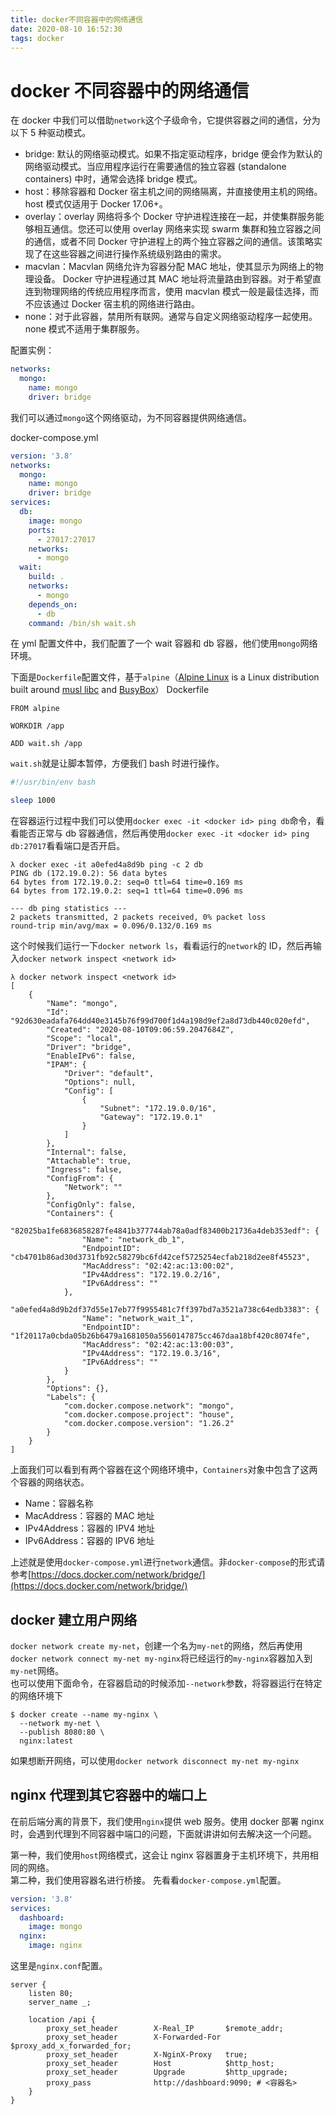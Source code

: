 ```yaml
---
title: docker不同容器中的网络通信
date: 2020-08-10 16:52:30
tags: docker
---
```


# docker 不同容器中的网络通信

在 docker 中我们可以借助`network`这个子级命令，它提供容器之间的通信，分为以下 5 种驱动模式。

- bridge: 默认的网络驱动模式。如果不指定驱动程序，bridge 便会作为默认的网络驱动模式。当应用程序运行在需要通信的独立容器 (standalone containers) 中时，通常会选择 bridge 模式。
- host：移除容器和 Docker 宿主机之间的网络隔离，并直接使用主机的网络。host 模式仅适用于 Docker 17.06+。
- overlay：overlay 网络将多个 Docker 守护进程连接在一起，并使集群服务能够相互通信。您还可以使用 overlay 网络来实现 swarm 集群和独立容器之间的通信，或者不同 Docker 守护进程上的两个独立容器之间的通信。该策略实现了在这些容器之间进行操作系统级别路由的需求。
- macvlan：Macvlan 网络允许为容器分配 MAC 地址，使其显示为网络上的物理设备。 Docker 守护进程通过其 MAC 地址将流量路由到容器。对于希望直连到物理网络的传统应用程序而言，使用 macvlan 模式一般是最佳选择，而不应该通过 Docker 宿主机的网络进行路由。
- none：对于此容器，禁用所有联网。通常与自定义网络驱动程序一起使用。none 模式不适用于集群服务。

配置实例：

```yaml
networks:
  mongo:
    name: mongo
    driver: bridge
```

我们可以通过`mongo`这个网络驱动，为不同容器提供网络通信。

docker-compose.yml

```yaml
version: '3.8'
networks:
  mongo:
    name: mongo
    driver: bridge
services:
  db:
    image: mongo
    ports:
      - 27017:27017
    networks:
      - mongo
  wait:
    build: .
    networks:
      - mongo
    depends_on:
      - db
    command: /bin/sh wait.sh
```

在 yml 配置文件中，我们配置了一个 wait 容器和 db 容器，他们使用`mongo`网络环境。

下面是`Dockerfile`配置文件，基于`alpine`（[Alpine Linux](https://alpinelinux.org/) is a Linux distribution built around [musl libc](https://www.musl-libc.org/) and [BusyBox](https://www.busybox.net/)）
Dockerfile

```
FROM alpine

WORKDIR /app

ADD wait.sh /app
```

`wait.sh`就是让脚本暂停，方便我们 bash 时进行操作。

```sh
#!/usr/bin/env bash

sleep 1000
```

在容器运行过程中我们可以使用`docker exec -it <docker id> ping db`命令，看看能否正常与 db 容器通信，然后再使用`docker exec -it <docker id> ping db:27017`看看端口是否开启。

```
λ docker exec -it a0efed4a8d9b ping -c 2 db
PING db (172.19.0.2): 56 data bytes
64 bytes from 172.19.0.2: seq=0 ttl=64 time=0.169 ms
64 bytes from 172.19.0.2: seq=1 ttl=64 time=0.096 ms

--- db ping statistics ---
2 packets transmitted, 2 packets received, 0% packet loss
round-trip min/avg/max = 0.096/0.132/0.169 ms
```

这个时候我们运行一下`docker network ls`，看看运行的`network`的 ID，然后再输入`docker network inspect <network id>`

```
λ docker network inspect <network id>
[
    {
        "Name": "mongo",
        "Id": "92d630eadafa764dd40e3145b76f99d700f1d4a198d9ef2a8d73db440c020efd",
        "Created": "2020-08-10T09:06:59.2047684Z",
        "Scope": "local",
        "Driver": "bridge",
        "EnableIPv6": false,
        "IPAM": {
            "Driver": "default",
            "Options": null,
            "Config": [
                {
                    "Subnet": "172.19.0.0/16",
                    "Gateway": "172.19.0.1"
                }
            ]
        },
        "Internal": false,
        "Attachable": true,
        "Ingress": false,
        "ConfigFrom": {
            "Network": ""
        },
        "ConfigOnly": false,
        "Containers": {
            "82025ba1fe6836858287fe4841b377744ab78a0adf83400b21736a4deb353edf": {
                "Name": "network_db_1",
                "EndpointID": "cb4701b86ad30d3731fb92c58279bc6fd42cef5725254ecfab218d2ee8f45523",
                "MacAddress": "02:42:ac:13:00:02",
                "IPv4Address": "172.19.0.2/16",
                "IPv6Address": ""
            },
            "a0efed4a8d9b2df37d55e17eb77f9955481c7ff397bd7a3521a738c64edb3383": {
                "Name": "network_wait_1",
                "EndpointID": "1f20117a0cbda05b26b6479a1681050a5560147875cc467daa18bf420c8074fe",
                "MacAddress": "02:42:ac:13:00:03",
                "IPv4Address": "172.19.0.3/16",
                "IPv6Address": ""
            }
        },
        "Options": {},
        "Labels": {
            "com.docker.compose.network": "mongo",
            "com.docker.compose.project": "house",
            "com.docker.compose.version": "1.26.2"
        }
    }
]
```

上面我们可以看到有两个容器在这个网络环境中，`Containers`对象中包含了这两个容器的网络状态。

- Name：容器名称
- MacAddress：容器的 MAC 地址
- IPv4Address：容器的 IPV4 地址
- IPv6Address：容器的 IPV6 地址

上述就是使用`docker-compose.yml`进行`network`通信。非`docker-compose`的形式请参考[https://docs.docker.com/network/bridge/](https://docs.docker.com/network/bridge/)

## docker 建立用户网络

`docker network create my-net`，创建一个名为`my-net`的网络，然后再使用`docker network connect my-net my-nginx`将已经运行的`my-nginx`容器加入到`my-net`网络。  
也可以使用下面命令，在容器启动的时候添加`--network`参数，将容器运行在特定的网络环境下

```shell
$ docker create --name my-nginx \
  --network my-net \
  --publish 8080:80 \
  nginx:latest
```

如果想断开网络，可以使用`docker network disconnect my-net my-nginx`

## nginx 代理到其它容器中的端口上

在前后端分离的背景下，我们使用`nginx`提供 web 服务。使用 docker 部署 nginx 时，会遇到代理到不同容器中端口的问题，下面就讲讲如何去解决这一个问题。

第一种，我们使用`host`网络模式，这会让 nginx 容器置身于主机环境下，共用相同的网络。  
第二种，我们使用容器名进行桥接。
先看看`docker-compose.yml`配置。

```yaml
version: '3.8'
services:
  dashboard:
    image: mongo
  nginx:
    image: nginx
```

这里是`nginx.conf`配置。

```
server {
    listen 80;
    server_name _;

    location /api {
        proxy_set_header        X-Real_IP       $remote_addr;
        proxy_set_header        X-Forwarded-For $proxy_add_x_forwarded_for;
        proxy_set_header        X-NginX-Proxy   true;
        proxy_set_header        Host            $http_host;
        proxy_set_header        Upgrade         $http_upgrade;
        proxy_pass              http://dashboard:9090; # <容器名>
    }
}
```
